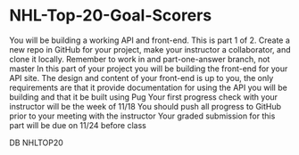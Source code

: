 # NHL-Top-20-Goal-Scorers

You will be building a working API and front-end. This is part 1 of 2. Create a new repo in GitHub for your project, make your instructor a collaborator, and clone it locally. Remember to work in and part-one-answer branch, not master In this part of your project you will be building the front-end for your API site. The design and content of your front-end is up to you, the only requirements are that it provide documentation for using the API you will be building and that it be built using Pug Your first progress check with your instructor will be the week of 11/18 You should push all progress to GitHub prior to your meeting with the instructor Your graded submission for this part will be due on 11/24 before class 

DB NHLTOP20

